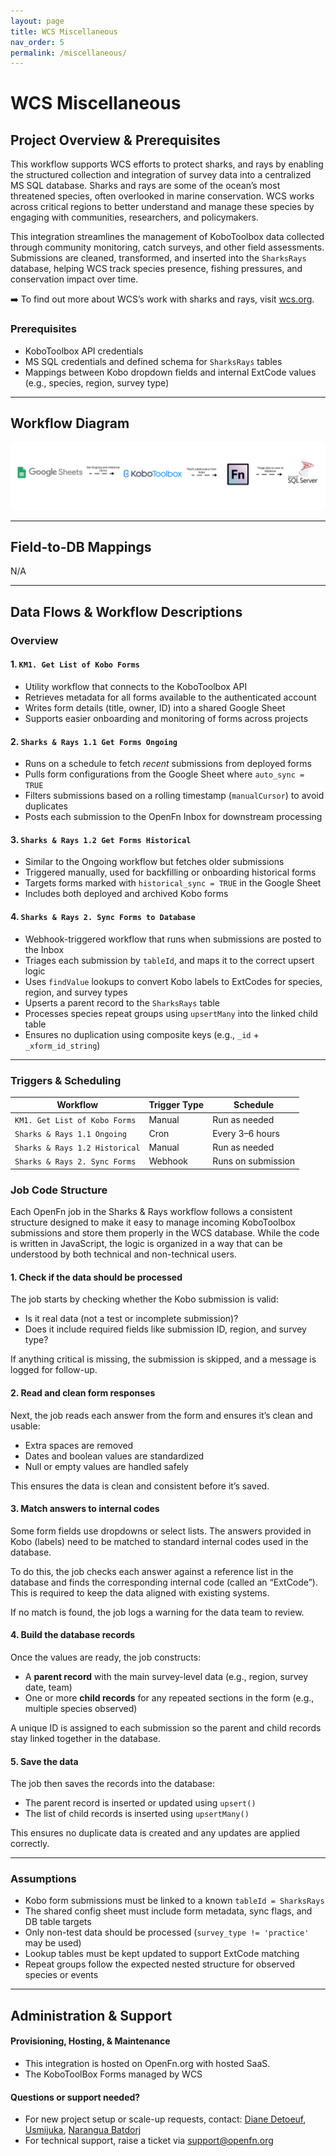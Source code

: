 ```yaml
---
layout: page
title: WCS Miscellaneous
nav_order: 5
permalink: /miscellaneous/
---
```


# WCS Miscellaneous

## Project Overview & Prerequisites

This workflow supports WCS efforts to protect sharks, and rays by enabling the structured collection and integration of survey data into a centralized MS SQL database. Sharks and rays are some of the ocean’s most threatened species, often overlooked in marine conservation. WCS works across critical regions to better understand and manage these species by engaging with communities, researchers, and policymakers.

This integration streamlines the management of KoboToolbox data collected through community monitoring, catch surveys, and other field assessments. Submissions are cleaned, transformed, and inserted into the `SharksRays` database, helping WCS track species presence, fishing pressures, and conservation impact over time.

➡️ To find out more about WCS’s work with sharks and rays, visit [wcs.org](https://www.wcs.org/our-work/wildlife/sharks-skates-rays).

### Prerequisites
- KoboToolbox API credentials  
- MS SQL credentials and defined schema for `SharksRays` tables  
- Mappings between Kobo dropdown fields and internal ExtCode values (e.g., species, region, survey type)

---

## Workflow Diagram

![wcs-miscellaneous](images/wcs-miscellaneous-wf.png)

---

## Field-to-DB Mappings

N/A

---

## Data Flows & Workflow Descriptions
###  Overview

#### 1. `KM1. Get List of Kobo Forms`

- Utility workflow that connects to the KoboToolbox API
- Retrieves metadata for all forms available to the authenticated account
- Writes form details (title, owner, ID) into a shared Google Sheet
- Supports easier onboarding and monitoring of forms across projects

#### 2. `Sharks & Rays 1.1 Get Forms Ongoing`

- Runs on a schedule to fetch *recent* submissions from deployed forms
- Pulls form configurations from the Google Sheet where `auto_sync = TRUE`
- Filters submissions based on a rolling timestamp (`manualCursor`) to avoid duplicates
- Posts each submission to the OpenFn Inbox for downstream processing

#### 3. `Sharks & Rays 1.2 Get Forms Historical`

- Similar to the Ongoing workflow but fetches older submissions
- Triggered manually, used for backfilling or onboarding historical forms
- Targets forms marked with `historical_sync = TRUE` in the Google Sheet
- Includes both deployed and archived Kobo forms

#### 4. `Sharks & Rays 2. Sync Forms to Database`

- Webhook-triggered workflow that runs when submissions are posted to the Inbox
- Triages each submission by `tableId`, and maps it to the correct upsert logic
- Uses `findValue` lookups to convert Kobo labels to ExtCodes for species, region, and survey types
- Upserts a parent record to the `SharksRays` table
- Processes species repeat groups using `upsertMany` into the linked child table
- Ensures no duplication using composite keys (e.g., `_id` + `_xform_id_string`)

---

### Triggers & Scheduling

| Workflow                          | Trigger Type | Schedule             |
|-----------------------------------|--------------|----------------------|
| `KM1. Get List of Kobo Forms`     | Manual       | Run as needed        |
| `Sharks & Rays 1.1 Ongoing`       | Cron         | Every 3–6 hours      |
| `Sharks & Rays 1.2 Historical`    | Manual       | Run as needed        |
| `Sharks & Rays 2. Sync Forms`     | Webhook      | Runs on submission   |

### Job Code Structure

Each OpenFn job in the Sharks & Rays workflow follows a consistent structure designed to make it easy to manage incoming KoboToolbox submissions and store them properly in the WCS database. While the code is written in JavaScript, the logic is organized in a way that can be understood by both technical and non-technical users.

#### 1. Check if the data should be processed

The job starts by checking whether the Kobo submission is valid:
- Is it real data (not a test or incomplete submission)?
- Does it include required fields like submission ID, region, and survey type?

If anything critical is missing, the submission is skipped, and a message is logged for follow-up.

#### 2. Read and clean form responses

Next, the job reads each answer from the form and ensures it’s clean and usable:
- Extra spaces are removed
- Dates and boolean values are standardized
- Null or empty values are handled safely

This ensures the data is clean and consistent before it’s saved.

#### 3. Match answers to internal codes

Some form fields use dropdowns or select lists. The answers provided in Kobo (labels) need to be matched to standard internal codes used in the database.

To do this, the job checks each answer against a reference list in the database and finds the corresponding internal code (called an “ExtCode”). This is required to keep the data aligned with existing systems.

If no match is found, the job logs a warning for the data team to review.

#### 4. Build the database records

Once the values are ready, the job constructs:
- A **parent record** with the main survey-level data (e.g., region, survey date, team)
- One or more **child records** for any repeated sections in the form (e.g., multiple species observed)

A unique ID is assigned to each submission so the parent and child records stay linked together in the database.

#### 5. Save the data

The job then saves the records into the database:
- The parent record is inserted or updated using `upsert()`
- The list of child records is inserted using `upsertMany()`

This ensures no duplicate data is created and any updates are applied correctly.

---

### Assumptions

- Kobo form submissions must be linked to a known `tableId = SharksRays`
- The shared config sheet must include form metadata, sync flags, and DB table targets
- Only non-test data should be processed (`survey_type != 'practice'` may be used)
- Lookup tables must be kept updated to support ExtCode matching
- Repeat groups follow the expected nested structure for observed species or events

---

## Administration & Support

#### Provisioning, Hosting, & Maintenance
- This integration is hosted on OpenFn.org with hosted SaaS.
- The KoboToolBox Forms managed by WCS

####  Questions or support needed?
- For new project setup or scale-up requests, contact: [Diane Detoeuf](ddetoeuf@wcs.org), [Usmijuka](usmijuka@wcs.org), [Narangua Batdorj](bnarangua@wcs.org)
- For technical support, raise a ticket via [support@openfn.org](support@openfn.org)

